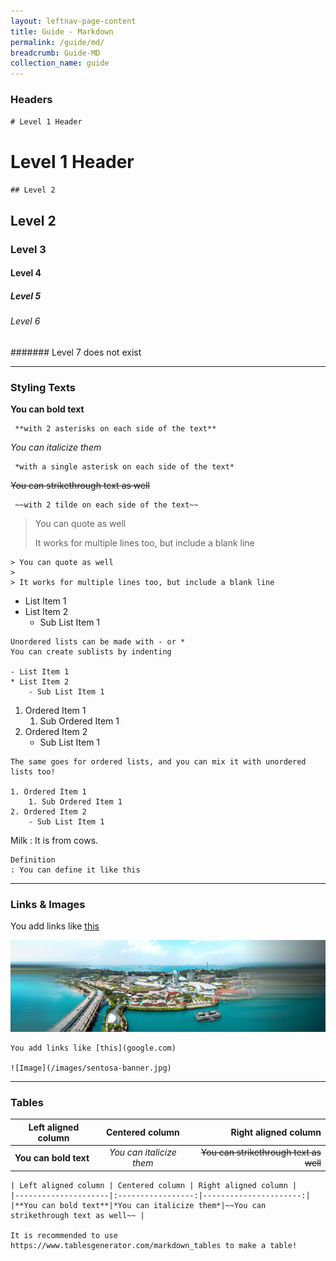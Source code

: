 ```yaml
---
layout: leftnav-page-content
title: Guide - Markdown
permalink: /guide/md/
breadcrumb: Guide-MD
collection_name: guide
---
```

### Headers
`` # Level 1 Header ``
# Level 1 Header
`` ## Level 2 ``
## Level 2
### Level 3
#### Level 4
##### Level 5
###### Level 6
####### Level 7 does not exist

---
### Styling Texts

**You can bold text**

```
 **with 2 asterisks on each side of the text** 
 ```

*You can italicize them*

```
 *with a single asterisk on each side of the text* 
 ```

~~You can strikethrough text as well~~

```
 ~~with 2 tilde on each side of the text~~ 
 ```

> You can quote as well
>
> It works for multiple lines too, but include a blank line

```
> You can quote as well
>
> It works for multiple lines too, but include a blank line
```

- List Item 1
- List Item 2
    - Sub List Item 1

```
Unordered lists can be made with - or *
You can create sublists by indenting 

- List Item 1
* List Item 2
    - Sub List Item 1

```

1. Ordered Item 1
    1. Sub Ordered Item 1
2. Ordered Item 2
    - Sub List Item 1

```
The same goes for ordered lists, and you can mix it with unordered lists too!

1. Ordered Item 1
    1. Sub Ordered Item 1
2. Ordered Item 2
    - Sub List Item 1
```

Milk
: It is from cows.

```
Definition
: You can define it like this
```

---

### Links & Images

You add links like [this](google.com)

![Image](/images/sentosa-banner.jpg)


```
You add links like [this](google.com)

![Image](/images/sentosa-banner.jpg)
```
---

### Tables

| Left aligned column | Centered column | Right aligned column |
|---------------------|:-----------------:|----------------------:|
|**You can bold text**|*You can italicize them*|~~You can strikethrough text as well~~ |

```
| Left aligned column | Centered column | Right aligned column |
|---------------------|:-----------------:|----------------------:|
|**You can bold text**|*You can italicize them*|~~You can strikethrough text as well~~ |

It is recommended to use https://www.tablesgenerator.com/markdown_tables to make a table!
```